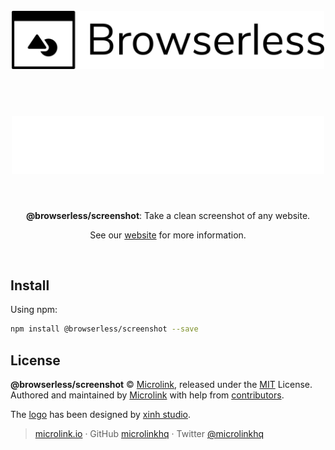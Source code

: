 <div align="center">
  <br>
  <img style="width: 500px; margin:3rem 0 1.5rem;" src="/static/logo-banner.png#gh-light-mode-only" alt="browserless">
  <img style="width: 500px; margin:3rem 0 1.5rem;" src="/static/logo-banner-light.png#gh-dark-mode-only" alt="browserless">
  <br>
  <br>
  <p align="center"><strong>@browserless/screenshot</strong>: Take a clean screenshot of any website.</p>
  <p align="center">See our <a href="https://browserless.js.org" target='_blank' rel='noopener noreferrer'>website</a> for more information.</p>
  <br>
</div>

## Install

Using npm:

```sh
npm install @browserless/screenshot --save
```

## License

**@browserless/screenshot** © [Microlink](https://microlink.io), released under the [MIT](https://github.com/microlinkhq/browserless/blob/master/LICENSE.md) License.<br>
Authored and maintained by [Microlink](https://microlink.io) with help from [contributors](https://github.com/microlinkhq/browserless/contributors).

The [logo](https://thenounproject.com/term/browser/288309/) has been designed by [xinh studio](https://xinh.studio).

> [microlink.io](https://microlink.io) · GitHub [microlinkhq](https://github.com/microlinkhq) · Twitter [@microlinkhq](https://twitter.com/microlinkhq)
